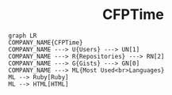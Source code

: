 <h1 align="center">CFPTime</h1>

```mermaid
graph LR
COMPANY_NAME{CFPTime}
COMPANY_NAME ---> U{Users} ---> UN[1]
COMPANY_NAME ---> R{Repositories} ---> RN[2]
COMPANY_NAME ---> G{Gists} ---> GN[0]
COMPANY_NAME ---> ML{Most Used<br>Languages}
ML --> Ruby[Ruby]
ML --> HTML[HTML]
```
